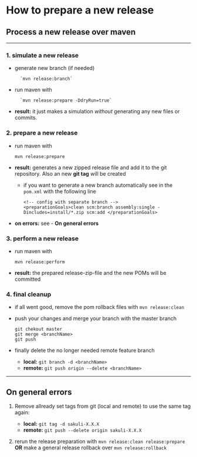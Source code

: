 How to prepare a new release
============================

## Process a new release over maven
- - -

### 1. simulate a new release
* generate new branch (if needed)

        `mvn release:branch`

* run maven with

        `mvn release:prepare -DdryRun=true`

* __result:__ it just makes a simulation _without_ generating any new files or commits.

### 2. prepare a new release
* run maven with

    `mvn release:prepare`

* __result:__ generates a new zipped release file and add it to the git repository. Also an new __git tag__ will be created
     * if you want to generate a new branch automatically  see in the `pom.xml` with the following line

        ```
        <!-- config with separate branch -->
        <preparationGoals>clean scm:branch assembly:single -Dincludes=install/*.zip scm:add </preparationGoals>
        ```

* __on errors:__ see - __On general errors__

### 3. perform a new release
* run maven with

    `mvn release:perform`

* __result:__ the prepared release-zip-file and the new POMs will be committed

### 4. final cleanup
* if all went good, remove the pom rollback files with `mvn release:clean`
* push your changes and merge your branch with the master branch

    ```
    git chekout master
    git merge <branchName>
    git push
    ```

* finally delete the no longer needed  remote feature branch
    * __local:__  `git branch -d <branchName>`
    * __remote:__  `git push origin --delete <branchName>`

- - -

## On general errors
1. Remove allready set tags from git (local and remote) to use the same tag again:
    * __local:__ `git tag -d sakuli-X.X.X`
    * __remote:__ `git push --delete origin sakuli-X.X.X`

2. rerun the release preparation with `mvn release:clean release:prepare`
   __OR__ make a general release rollback over `mvn release:rollback`


